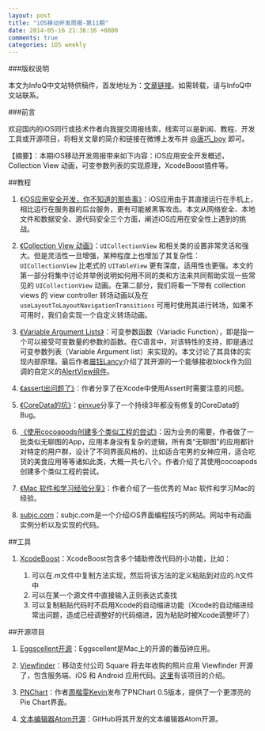 ```yaml
---
layout: post
title: "iOS移动开发周报-第11期"
date: 2014-05-16 21:36:16 +0800
comments: true
categories: iOS weekly
---
```


###版权说明

本文为InfoQ中文站特供稿件，首发地址为：[文章链接](http://www.infoq.com/cn/news/2014/05/ios-app-security-development)。如需转载，请与InfoQ中文站联系。

###前言

欢迎国内的iOS同行或技术作者向我提交周报线索，线索可以是新闻、教程、开发工具或开源项目，将相关文章的简介和链接在微博上发布并 [@唐巧_boy](http://weibo.com/tangqiaoboy) 即可。

【摘要】：本期iOS移动开发周报带来如下内容：iOS应用安全开发概述，Collection View 动画，可变参数列表的实现原理，XcodeBoost插件等。

##教程

 1. [《iOS应用安全开发，你不知道的那些事》](http://www.csdn.net/article/2014-04-30/2819573-The-Secret-Of-App-Dev-Security)：iOS应用由于其直接运行在手机上，相比运行在服务器的后台服务，更有可能被黑客攻击。本文从网络安全、本地文件和数据安全、源代码安全三个方面，阐述iOS应用在安全性上遇到的挑战。

 1. [《Collection View 动画》](http://objccn.io/issue-12-5/)：`UICollectionView` 和相关类的设置非常灵活和强大。但是灵活性一旦增强，某种程度上也增加了其复杂性： `UICollectionView` 比老式的 `UITableView` 更有深度，适用性也更强。本文的第一部分将集中讨论并举例说明如何用不同的类和方法来共同帮助实现一些常见的 `UICollectionView` 动画。在第二部分，我们将看一下带有 collection views 的 view controller 转场动画以及在 `useLayoutToLayoutNavigationTransitions` 可用时使用其进行转场，如果不可用时，我们会实现一个自定义转场动画。
 
 1. [《Variable Argument Lists》](http://gracelancy.com/blog/2014/05/05/variable-argument-lists/)：可变参数函数（Variadic Function），即是指一个可以接受可变数量的参数的函数。在C语言中，对该特性的支持，即是通过可变参数列表（Variable Argument list）来实现的。本文讨论了其具体的实现内部原理。最后作者[晨钰Lancy](http://weibo.com/lancy1014)介绍了其开源的一个能够接收block作为回调的自定义的[AlertView组件](https://github.com/lancy/cyalertview)。
 
 1. [《assert出问题了》](http://imoldman.github.io/blog/2014/04/30/why-assert-enabled-under-release-in-xcode/)：作者分享了在Xcode中使用Assert时需要注意的问题。
 
 1. [《CoreData的坑》](http://stackoverflow.com/questions/7385439/exception-thrown-in-nsorderedset-generated-accessors)：[pinxue](http://weibo.com/pinxue)分享了一个持续3年都没有修复的CoreData的Bug。
 
 1. [《使用cocoapods创建多个类似工程的尝试》](http://www.taofengping.com/2014/05/07/multi-similar-application/#.U3N25q2SyrJ)：因为业务的需要，作者做了一批类似无聊图的App，应用本身没有复杂的逻辑，所有类“无聊图”的应用都针对特定的用户群，设计了不同界面风格的，比如适合宅男的女神应用，适合吃货的美食应用等等诸如此类，大概一共七八个。作者介绍了其使用cocoapods创建多个类似工程的尝试。
 
 1. [《Mac 软件和学习经验分享》](http://miao.hu/2012/02/26/osx-exp-share/)：作者介绍了一些优秀的 Mac 软件和学习Mac的经验。
 
 1. [subjc.com](http://subjc.com/)：subjc.com是一个介绍iOS界面编程技巧的网站。网站中有动画实例分析以及实现的代码。

##工具

 1. [XcodeBoost](https://github.com/fortinmike/XcodeBoost)：XcodeBoost包含多个辅助修改代码的小功能，比如：

 	1. 可以在.m文件中复制方法实现，然后将该方法的定义粘贴到对应的.h文件中
	2. 可以在某一个源文件中直接输入正则表达式查找
	3. 可以复制粘贴代码时不启用Xcode的自动缩进功能（Xcode的自动缩进经常出问题，造成已经调整好的代码缩进，因为粘贴时被Xcode调整坏了）
 
##开源项目

 1. [Eggscellent开源](https://github.com/monoclesociety/eggscellent)：Eggscellent是Mac上的开源的番茄钟应用。

 1. [Viewfinder](https://github.com/viewfinderco/viewfinder)：移动支付公司 Square 将去年收购的照片应用 Viewfinder 开源了，包含服务端、iOS 和 Android 应用代码。[这里](http://corner.squareup.com/2014/05/open-sourcing-viewfinder.html)有该项目的介绍。
 
 1. [PNChart](https://github.com/kevinzhow/PNChart)：作者[周楷雯Kevin](http://weibo.com/kevinzhow)发布了PNChart 0.5版本，提供了一个更漂亮的Pie Chart界面。
 
 1. [文本编辑器Atom开源](https://atom.io/)：GitHub将其开发的文本编辑器Atom开源。
 
 
